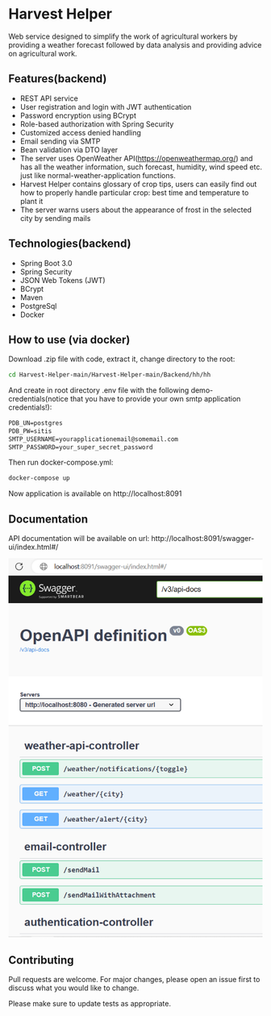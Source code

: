 # Harvest Helper
Web service designed to simplify the work of agricultural workers by
providing a weather forecast followed by data analysis and providing
advice on agricultural work.

## Features(backend)
* REST API service
* User registration and login with JWT authentication
* Password encryption using BCrypt
* Role-based authorization with Spring Security
* Customized access denied handling
* Email sending via SMTP
* Bean validation via DTO layer
* The server uses OpenWeather API(https://openweathermap.org/) and has all the weather information,
such forecast, humidity, wind speed etc. just like
normal-weather-application functions.
* Harvest Helper contains glossary of crop tips, users can easily find out how to properly handle
particular crop: best time and temperature to plant it
* The server warns users about the appearance of frost in the selected city by sending mails

## Technologies(backend)
* Spring Boot 3.0
* Spring Security
* JSON Web Tokens (JWT)
* BCrypt
* Maven
* PostgreSql
* Docker

## How to use (via docker)
Download .zip file with code, extract it, change directory to the root:
```bash
cd Harvest-Helper-main/Harvest-Helper-main/Backend/hh/hh
```
And create in root directory .env file with the following demo-credentials(notice that
you have to provide your own smtp application credentials!):
```text
PDB_UN=postgres
PDB_PW=sitis
SMTP_USERNAME=yourapplicationemail@somemail.com
SMTP_PASSWORD=your_super_secret_password
```

Then run docker-compose.yml:
```bash
docker-compose up
```
Now application is available on http://localhost:8091

## Documentation
API documentation will be available on url: http://localhost:8091/swagger-ui/index.html#/

![img.png](img.png)


## Contributing

Pull requests are welcome. For major changes, please open an issue first
to discuss what you would like to change.

Please make sure to update tests as appropriate.



 
